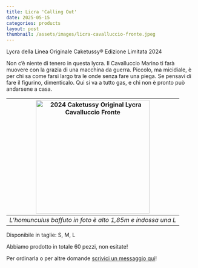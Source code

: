 ```yaml
---
title: Licra 'Calling Out'
date: 2025-05-15
categories: products
layout: post
thumbnail: /assets/images/licra-cavalluccio-fronte.jpeg
---
```

Lycra della Linea Originale Caketussy® Edizione Limitata 2024

Non c’è niente di tenero in questa lycra. Il Cavalluccio Marino ti farà muovere con la grazia di una macchina da guerra. Piccolo, ma micidiale, è per chi sa come farsi largo tra le onde senza fare una piega. Se pensavi di fare il figurino, dimenticalo. Qui si va a tutto gas, e chi non è pronto può andarsene a casa.

| <img src="{{ site.baseurl }}/assets/images/licra-cavalluccio-fronte.jpeg" alt="2024 Caketussy Original Lycra Cavalluccio Fronte" class="wide-img;" style="height: 300px"> |
|:--:|
| *L’homunculus baffuto in foto è alto 1,85m e indossa una L* |

Disponibile in taglie: S, M, L

Abbiamo prodotto in totale 60 pezzi, non esitate!

Per ordinarla o per altre domande [scrivici un messaggio qui](https://ig.me/m/caketussy)!
